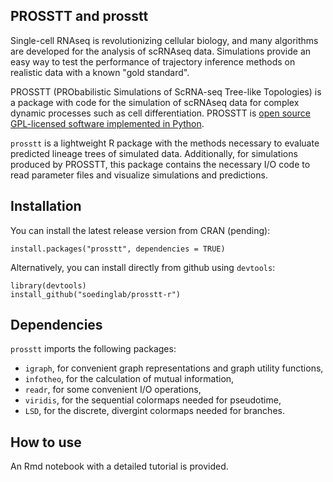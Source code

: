 ## PROSSTT and prosstt

Single-cell RNAseq is revolutionizing cellular biology, and many algorithms are developed for the analysis of scRNAseq data. Simulations provide an easy way to test the performance of trajectory inference methods on realistic data with a known "gold standard".

PROSSTT (PRObabilistic Simulations of ScRNA-seq Tree-like Topologies) is a package with code for the simulation of scRNAseq data for complex dynamic processes such as cell differentiation. PROSSTT is [open source GPL-licensed software implemented in Python](https://github.com/soedinglab/prosstt).

`prosstt` is a lightweight R package with the methods necessary to evaluate predicted lineage trees of simulated data. Additionally, for simulations produced by PROSSTT, this package contains the necessary I/O code to read parameter files and visualize simulations and predictions.

## Installation

You can install the latest release version from CRAN (pending):

`install.packages("prosstt", dependencies = TRUE)`

Alternatively, you can install directly from github using `devtools`:

```
library(devtools)
install_github("soedinglab/prosstt-r")
```

## Dependencies

`prosstt` imports the following packages:

* `igraph`, for convenient graph representations and graph utility functions,
* `infotheo`, for the calculation of mutual information,
* `readr`, for some convenient I/O operations,
* `viridis`, for the sequential colormaps needed for pseudotime,
* `LSD`, for the discrete, divergint colormaps needed for branches.

## How to use

An Rmd notebook with a detailed tutorial is provided.